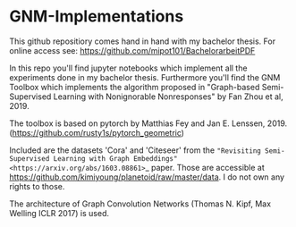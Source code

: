 # GNM-Implementations

This github repositiory comes hand in hand with my bachelor thesis.
For online access see: https://github.com/mipot101/BachelorarbeitPDF

In this repo you'll find jupyter notebooks which implement all the experiments done in my bachelor thesis.
Furthermore you'll find the GNM Toolbox which implements the algorithm proposed in "Graph-based Semi-Supervised Learning with Nonignorable Nonresponses" by Fan Zhou et al, 2019.

The toolbox is based on pytorch by Matthias Fey  and Jan E. Lenssen, 2019. (https://github.com/rusty1s/pytorch_geometric)

Included are the datasets 'Cora' and 'Citeseer' from the `"Revisiting Semi-Supervised Learning with Graph Embeddings" <https://arxiv.org/abs/1603.08861>`_ paper.
Those are accessible at https://github.com/kimiyoung/planetoid/raw/master/data. I do not own any rights to those.

The architecture of Graph Convolution Networks (Thomas N. Kipf, Max Welling ICLR 2017) is used.
